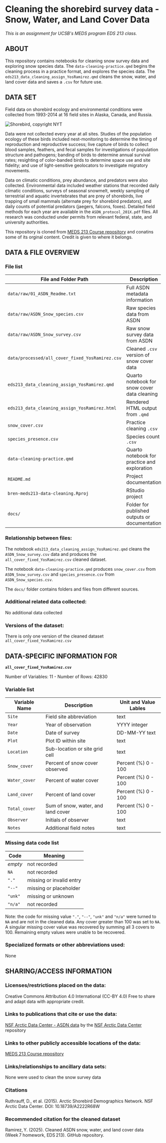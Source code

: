 # Cleaning the shorebird survey data - Snow, Water, and Land Cover Data 
*This is an assignment for UCSB's MEDS program EDS 213 class.*

## ABOUT

This repository contains notebooks for cleaning snow survey data and exploring snow species data. The `data-cleaning-practice.qmd` begins the cleaning process in a practice format, and explores the species data. The `eds213_data_cleaning_assign_YosRamirez.qmd` cleans the snow, water, and land cover data and saves a `.csv` for future use. 

## DATA SET

Field data on shorebird ecology and environmental conditions were collected from 1993-2014 at 16 field sites in Alaska, Canada, and Russia.

![Shorebird, copyright NYT](https://static01.nyt.com/images/2017/09/10/nyregion/10NATURE1/10NATURE1-superJumbo.jpg?quality=75&auto=webp)

Data were not collected every year at all sites. Studies of the population ecology of these birds included nest-monitoring to determine the timing of reproduction and reproductive success; live capture of birds to collect blood samples, feathers, and fecal samples for investigations of population structure and pathogens; banding of birds to determine annual survival rates; resighting of color-banded birds to determine space use and site fidelity; and use of light-sensitive geolocators to investigate migratory movements. 

Data on climatic conditions, prey abundance, and predators were also collected. Environmental data included weather stations that recorded daily climatic conditions, surveys of seasonal snowmelt, weekly sampling of terrestrial and aquatic invertebrates that are prey of shorebirds, live trapping of small mammals (alternate prey for shorebird predators), and daily counts of potential predators (jaegers, falcons, foxes). Detailed field methods for each year are available in the `ASDN_protocol_201X.pdf` files. All research was conducted under permits from relevant federal, state, and university authorities.

This repository is cloned from [MEDS 213 Course repository](https://github.com/UCSB-Library-Research-Data-Services/bren-meds213-data-cleaning) and conatins some of its orginal content. Credit is given to where it belongs. 

## DATA & FILE OVERVIEW

### File list

| File and Folder Path                            | Description                                   |
| ----------------------------------------------- | --------------------------------------------- |
| `data/raw/01_ASDN_Readme.txt`                   | Full ASDN metadata information                |
| `data/raw/ASDN_Snow_species.csv`                | Raw species data from ASDN                    |
| `data/raw/ASDN_Snow_survey.csv`                 | Raw snow survey data from ASDN                |
| `data/processed/all_cover_fixed_YosRamirez.csv` | Cleaned `.csv` version of snow cover data     |
| `eds213_data_cleaning_assign_YosRamirez.qmd`    | Quarto notebook for snow cover data cleaning  |
| `eds213_data_cleaning_assign_YosRamirez.html`   | Rendered HTML output from `.qmd`              |
| `snow_cover.csv`                                | Practice cleaning `.csv`                      |
| `species_presence.csv`                          | Species count `.csv`                          |
| `data-cleaning-practice.qmd`                    | Quarto notebook for practice and exploration  |
| `README.md`                                     | Project documentation                         |
| `bren-meds213-data-cleaning.Rproj`              | RStudio project                               |
| `docs/`                                         | Folder for published outputs or documentation |

### Relationship between files:
The notebook `eds213_data_cleaning_assign_YosRamirez.qmd` cleans the `ASDN_Snow_survey.csv` data and produces the `all_cover_fixed_YosRamirez.csv` cleaned dataset.

The notebook `data-cleaning-practice.qmd` produces `snow_cover.csv` from `ASDN_Snow_survey.csv` and `species_presence.csv` from `ASDN_Snow_species.csv`.

The `docs/` folder contains folders and files from different sources.

### Additional related data collected:  
No additional data collected

### Versions of the dataset:
There is only one version of the cleaned dataset `all_cover_fixed_YosRamirez.csv`

## DATA-SPECIFIC INFORMATION FOR 

**`all_cover_fixed_YosRamirez.csv`**

Number of Variables: 11 - Number of Rows: 42830

### Variable list

| Variable Name | Description                        | Unit and Value Lables      | 
| ------------- | ---------------------------------- | -------------------------- |
| `Site`        | Field site abbreviation            | text                       | 
| `Year`        | Year of observation                | YYYY integer               | 
| `Date`        | Date of survey                     | DD-MM-YY text              | 
| `Plot`        | Plot ID within site                | text                       | 
| `Location`    | Sub-location or site grid cell     | text                       | 
| `Snow_cover`  | Percent of snow cover observed     | Percent (%) 0 - 100        | 
| `Water_cover` | Percent of water cover             | Percent (%) 0 - 100        | 
| `Land_cover`  | Percent of land cover              | Percent (%) 0 - 100        | 
| `Total_cover` | Sum of snow, water, and land cover | Percent (%) 0 - 100        | 
| `Observer`    | Initials of observer               | text                       | 
| `Notes`       | Additional field notes             | text                       | 

### Missing data code list

| Code        | Meaning                  |
| ----------- | ------------------------ |
| *empty*     | not recorded             | *in `.csv`*
| `NA`        | not recorded             | *in `.csv`*
| `"."`       | missing or invalid entry |
| `"--"`      | missing or placeholder   |
| `"unk"`     | missing or unknown       |
| `"n/a"`     | not recorded             |

Note: the code for missing value `"."`, `"--"`, `"unk"` and `"n/a"` were turned to `NA` and are not in the cleaned data. Any cover greater than 100 was set to `NA`. A singular missing cover value was recovered by summing all 3 covers to 100. Remaining empty values were unable to be recovered. 

### Specialized formats or other abbreviations used:
None

## SHARING/ACCESS INFORMATION

### Licenses/restrictions placed on the data:
Creative Commons Attribution 4.0 International (CC-BY 4.0) Free to share and adapt data with appropriate credit.

### Links to publications that cite or use the data:
[NSF Arctic Data Center - ASDN data](https://arcticdata.io/catalog/view/doi:10.18739/A2222R68W) by the [NSF Arctic Data Center](https://arcticdata.io) repository

### Links to other publicly accessible locations of the data:
[MEDS 213 Course repository](https://github.com/UCSB-Library-Research-Data-Services/bren-meds213-data-cleaning) 

### Links/relationships to ancillary data sets: 
None were used to clean the snow survey data

### Citations

Ruthrauff, D., et al. (2015). Arctic Shorebird Demographics Network. NSF Arctic Data Center. DOI: 10.18739/A2222R68W

### Recommended citation for the cleaned dataset

Ramirez, Y. (2025). Cleaned ASDN snow, water, and land cover data (Week 7 homework, EDS 213). GitHub repository.

